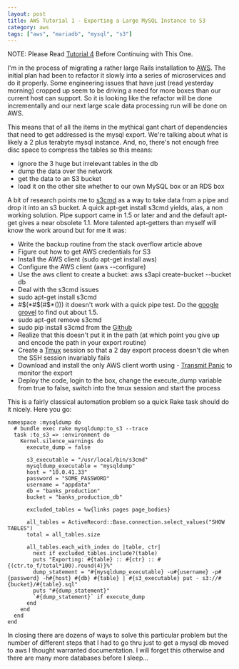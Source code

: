 ```yaml
---
layout: post
title: AWS Tutorial 1 - Exporting a Large MySQL Instance to S3
category: aws
tags: ["aws", "mariadb", "mysql", "s3"]
---
```

NOTE: Please Read [Tutorial 4](https://fuzzygroup.github.io/blog/2016/08/28/aws-tutorial-4-rds-data-loading-into-aurora-run-in-circles-scream-and-shout-the-oh-shite-moment.html) Before Continuing with This One.

I'm in the process of migrating a rather large Rails installation to [AWS](http://aws.amazon.com/).  The initial plan had been to refactor it slowly into a series of microservices and do it properly.  Some engineering issues that have just (read yesterday morning) cropped up seem to be driving a need for more boxes than our current host can support.  So it is looking like the refactor will be done incrementally and our next large scale data processing run will be done on AWS. 

This means that of all the items in the mythical gant chart of dependencies that need to get addressed is the mysql export.  We're talking about what is likely a 2 plus terabyte mysql instance.  And, no, there's not enough free disc space to compress the tables so this means:

* ignore the 3 huge but irrelevant tables in the db
* dump the data over the network
* get the data to an S3 bucket
* load it on the other site whether to our own MySQL box or an RDS box

A bit of research points me to [s3cmd](http://serverfault.com/questions/605796/how-to-pipe-a-mysql-dump-to-s3cmd) as a way to take data from a pipe and drop it into an s3 bucket.  A quick apt-get install s3cmd yields, alas, a non working solution.  Pipe support came in 1.5 or later and and the default apt-get gives a near obsolete 1.1.  More talented apt-getters than myself will know the work around but for me it was:

* Write the backup routine from the stack overflow article above
* Figure out how to get AWS credentials for S3
* Install the AWS client (sudo apt-get install aws)
* Configure the AWS client (aws --configure)
* Use the aws client to create a bucket: aws s3api create-bucket --bucket db
* Deal with the s3cmd issues
* sudo apt-get install s3cmd
* #$(*#$(#$*())) it doesn't work with a quick pipe test.  Do the [google grovel](https://github.com/s3tools/s3cmd/issues/270) to find out about 1.5.
* sudo apt-get remove s3cmd
* sudo pip install s3cmd from the [Github](https://github.com/s3tools/s3cmd/blob/master/INSTALL)
* Realize that this doesn't put it in the path (at which point you give up and encode the path in your export routine)
* Create a [Tmux](https://tmux.github.io/) session so that a 2 day export process doesn't die when the SSH session invariably fails
* Download and install the only AWS client worth using - [Transmit Panic](http://panic.com/transmit/) to monitor the export
* Deploy the code, login to the box, change the execute_dump variable from true to false, switch into the tmux session and start the process

This is a fairly classical automation problem so a quick Rake task should do it nicely.  Here you go:

    namespace :mysqldump do
      # bundle exec rake mysqldump:to_s3 --trace
      task :to_s3 => :environment do
        Kernel.silence_warnings do 
          execute_dump = false

          s3_executable = "/usr/local/bin/s3cmd"
          mysqldump_executable = "mysqldump"
          host = "10.0.41.33"
          password = "SOME_PASSWORD"
          username = "appdata"
          db = "banks_production"
          bucket = "banks_production_db"
    
          excluded_tables = %w{links pages page_bodies}
    
          all_tables = ActiveRecord::Base.connection.select_values("SHOW TABLES")
          total = all_tables.size

          all_tables.each_with_index do |table, ctr|
            next if excluded_tables.include?(table)
            puts "Exporting: #{table} :: #{ctr} :: #{(ctr.to_f/total*100).round(4)}%"
            dump_statement = "#{mysqldump_executable} -u#{username} -p#{password} -h#{host} #{db} #{table} | #{s3_executable} put - s3://#{bucket}/#{table}.sql"      
            puts "#{dump_statement}"
            `#{dump_statement}` if execute_dump
          end
        end
      end
    end

In closing there are dozens of ways to solve this particular problem but the number of different steps that I had to go thru just to get a mysql db moved to aws I thought warranted documentation.  I will forget this otherwise and there are many more databases before I sleep...


